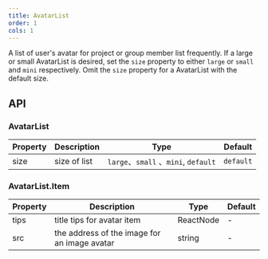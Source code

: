 ```yaml
---
title: AvatarList
order: 1
cols: 1
---
```


A list of user's avatar for project or group member list frequently. If a large or small AvatarList is desired, set the `size` property to either `large` or `small` and `mini` respectively. Omit the `size` property for a AvatarList with the default size.

## API

### AvatarList

| Property | Description | Type | Default |
|----------|------------------------------------------|-------------|-------|
| size | size of list | `large`、`small` 、`mini`, `default` | `default` |

### AvatarList.Item

| Property | Description | Type | Default |
|----------|------------------------------------------|-------------|-------|
| tips | title tips for avatar item | ReactNode | - |
| src | the address of the image for an image avatar | string | - |
